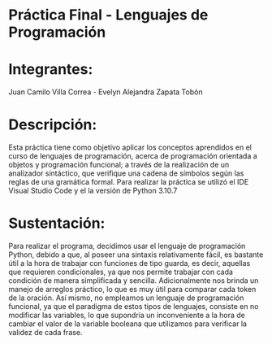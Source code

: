 # Práctica Final - Lenguajes de Programación
# Integrantes: 
Juan Camilo Villa Correa - Evelyn Alejandra Zapata Tobón
# Descripción: 
Esta práctica tiene como objetivo aplicar los conceptos aprendidos en el curso de lenguajes de programación, acerca de programación orientada a objetos y programación funcional; a través de la realización de un analizador sintáctico, que verifique una cadena de símbolos según las reglas de una gramática formal.
Para realizar la práctica se utilizó el IDE Visual Studio Code y el la versión de Python 3.10.7
# Sustentación: 
Para realizar el programa, decidimos usar el lenguaje de programación Python, debido a que, al poseer una sintaxis relativamente fácil, es bastante útil a la hora de trabajar con funciones de tipo guarda, es decir, aquellas que requieren condicionales, ya que nos permite trabajar con cada condición de manera simplificada y sencilla. Adicionalmente nos brinda un manejo de arreglos práctico, lo que es muy útil para comparar cada token de la oración.
Así mismo, no empleamos un lenguaje de programación funcional, ya que el paradigma de estos tipos de lenguajes, consiste en no modificar las variables, lo que supondría un inconveniente a la hora de cambiar el valor de la variable booleana que utilizamos para verificar la validez de cada frase.

